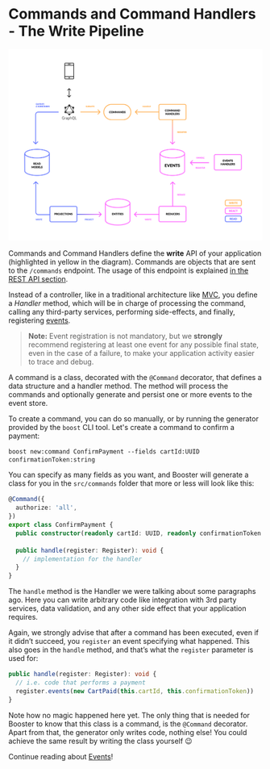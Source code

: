 # Commands and Command Handlers - The Write Pipeline

![Booster architecture](../img/booster-arch.png)

Commands and Command Handlers define the **write** API of your application (highlighted in yellow in the diagram). Commands are objects that are sent to the `/commands` endpoint. The usage of this endpoint is explained [in the REST API section](09-rest-api.md).

Instead of a controller, like in a traditional architecture like [MVC](https://www.martinfowler.com/eaaCatalog/modelViewController.html), you define a _Handler_ method, which will be in charge of processing the command, calling any third-party services, performing side-effects, and finally, registering [events](04-events.md).

> **Note:** Event registration is not mandatory, but we **strongly** recommend registering at least one event for any possible final state, even in the case of a failure, to make your application activity easier to trace and debug.

A command is a class, decorated with the `@Command` decorator, that defines a data structure
and a handler method. The method will process the commands and optionally generate and persist
one or more events to the event store.

To create a command, you can do so manually, or by running the generator provided by the `boost` CLI tool. Let's create a command to confirm a payment:

```shell script
boost new:command ConfirmPayment --fields cartId:UUID confirmationToken:string
```

You can specify as many fields as you want, and Booster will generate a class for you in the `src/commands` folder that more or less will look like this:

```typescript
@Command({
  authorize: 'all',
})
export class ConfirmPayment {
  public constructor(readonly cartId: UUID, readonly confirmationToken: string) {}

  public handle(register: Register): void {
    // implementation for the handler
  }
}
```

The `handle` method is the Handler we were talking about some paragraphs ago. Here you can write arbitrary code like integration with 3rd party services, data validation, and any other side effect that your application requires.

Again, we strongly advise that after a command has been executed, even if it didn’t succeed, you `register` an event
specifying what happened. This also goes in the `handle` method, and that’s what the `register` parameter is used for:

```typescript
public handle(register: Register): void {
  // i.e. code that performs a payment
  register.events(new CartPaid(this.cartId, this.confirmationToken))
}
```

Note how no magic happened here yet. The only thing that is needed for Booster to know that this class is a
command, is the `@Command` decorator. Apart from that, the generator only writes code, nothing else!
You could achieve the same result by writing the class yourself 😉

Continue reading about [Events](04-events.md)!

